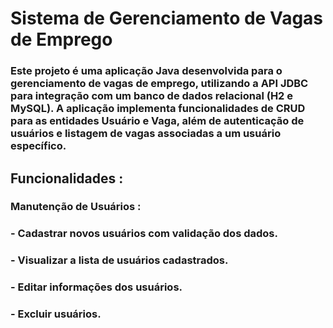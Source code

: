 # Sistema de Gerenciamento de Vagas de Emprego

### Este projeto é uma aplicação Java desenvolvida para o gerenciamento de vagas de emprego, utilizando a API JDBC para integração com um banco de dados relacional (H2 e MySQL). A aplicação implementa funcionalidades de CRUD para as entidades Usuário e Vaga, além de autenticação de usuários e listagem de vagas associadas a um usuário específico.


## Funcionalidades :

### Manutenção de Usuários :
### - Cadastrar novos usuários com validação dos dados.
### - Visualizar a lista de usuários cadastrados.
### - Editar informações dos usuários.
### - Excluir usuários.
